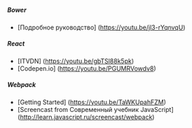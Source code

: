 ##### Bower
* [Подробное руководство] (https://youtu.be/jl3-rYqnvqU)

##### React
* [ITVDN] (https://youtu.be/gbTSl88k5pk)
* [Codepen.io] (https://youtu.be/PGUMRVowdv8)

##### Webpack
* [Getting Started] (https://youtu.be/TaWKUpahFZM)
* [Screencast from Современный учебник JavaScript] (http://learn.javascript.ru/screencast/webpack)

